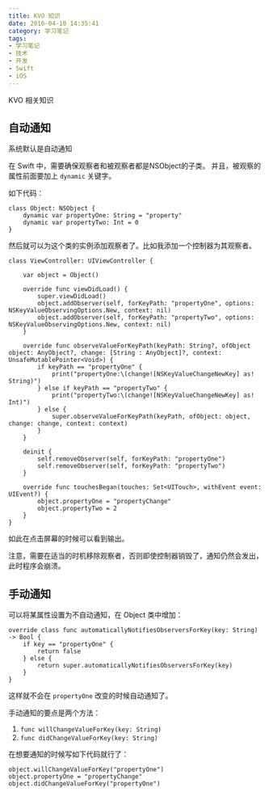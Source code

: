```yaml
---
title: KVO 知识
date: 2016-04-10 14:35:41
category: 学习笔记
tags:
- 学习笔记
- 技术
- 开发
- Swift
- iOS
---
```


KVO 相关知识



## 自动通知

系统默认是自动通知

在 Swift 中，需要确保观察者和被观察者都是NSObject的子类。
并且，被观察的属性前面要加上 `dynamic` 关键字。

如下代码：
```
class Object: NSObject {
    dynamic var propertyOne: String = "property"
    dynamic var propertyTwo: Int = 0
}
```

然后就可以为这个类的实例添加观察者了。比如我添加一个控制器为其观察者。

```
class ViewController: UIViewController {

    var object = Object()

    override func viewDidLoad() {
        super.viewDidLoad()
        object.addObserver(self, forKeyPath: "propertyOne", options: NSKeyValueObservingOptions.New, context: nil)
        object.addObserver(self, forKeyPath: "propertyTwo", options: NSKeyValueObservingOptions.New, context: nil)
    }

    override func observeValueForKeyPath(keyPath: String?, ofObject object: AnyObject?, change: [String : AnyObject]?, context: UnsafeMutablePointer<Void>) {
        if keyPath == "propertyOne" {
            print("propertyOne:\(change![NSKeyValueChangeNewKey] as! String)")
        } else if keyPath == "propertyTwo" {
            print("propertyTwo:\(change![NSKeyValueChangeNewKey] as! Int)")
        } else {
            super.observeValueForKeyPath(keyPath, ofObject: object, change: change, context: context)
        }
    }

    deinit {
        self.removeObserver(self, forKeyPath: "propertyOne")
        self.removeObserver(self, forKeyPath: "propertyTwo")
    }

    override func touchesBegan(touches: Set<UITouch>, withEvent event: UIEvent?) {
        object.propertyOne = "propertyChange"
        object.propertyTwo = 2
    }
}

```

如此在点击屏幕的时候可以看到输出。

注意，需要在适当的时机移除观察者，否则即使控制器销毁了，通知仍然会发出，此时程序会崩溃。

## 手动通知

可以将某属性设置为不自动通知，在 Object 类中增加：

```
override class func automaticallyNotifiesObserversForKey(key: String) -> Bool {
    if key == "propertyOne" {
        return false
    } else {
        return super.automaticallyNotifiesObserversForKey(key)
    }
}
```

这样就不会在 `propertyOne` 改变的时候自动通知了。

手动通知的要点是两个方法：

1. `func willChangeValueForKey(key: String)`
2. `func didChangeValueForKey(key: String)`

在想要通知的时候写如下代码就行了：

```
object.willChangeValueForKey("propertyOne")
object.propertyOne = "propertyChange"
object.didChangeValueForKey("propertyOne")
```